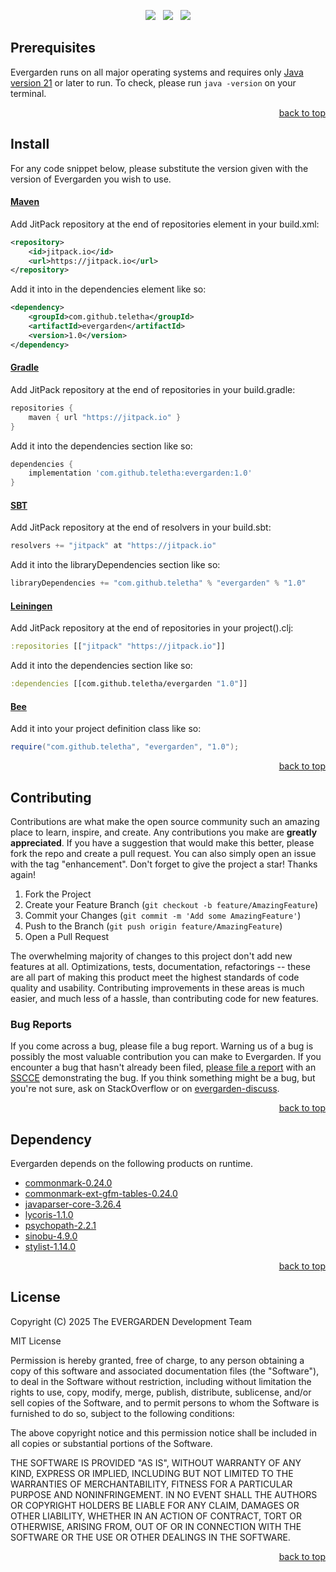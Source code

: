 <p align="center">
    <a href="https://docs.oracle.com/en/java/javase/21/"><img src="https://img.shields.io/badge/Java-Release%2021-green"/></a>
    <span>&nbsp;</span>
    <a href="https://jitpack.io/#teletha/evergarden"><img src="https://img.shields.io/jitpack/v/github/teletha/evergarden?label=Repository&color=green"></a>
    <span>&nbsp;</span>
    <a href="https://teletha.github.io/evergarden"><img src="https://img.shields.io/website.svg?down_color=red&down_message=CLOSE&label=Official%20Site&up_color=green&up_message=OPEN&url=https%3A%2F%2Fteletha.github.io%2Fevergarden"></a>
</p>







## Prerequisites
Evergarden runs on all major operating systems and requires only [Java version 21](https://docs.oracle.com/en/java/javase/21/) or later to run.
To check, please run `java -version` on your terminal.
<p align="right"><a href="#top">back to top</a></p>

## Install
For any code snippet below, please substitute the version given with the version of Evergarden you wish to use.
#### [Maven](https://maven.apache.org/)
Add JitPack repository at the end of repositories element in your build.xml:
```xml
<repository>
    <id>jitpack.io</id>
    <url>https://jitpack.io</url>
</repository>
```
Add it into in the dependencies element like so:
```xml
<dependency>
    <groupId>com.github.teletha</groupId>
    <artifactId>evergarden</artifactId>
    <version>1.0</version>
</dependency>
```
#### [Gradle](https://gradle.org/)
Add JitPack repository at the end of repositories in your build.gradle:
```gradle
repositories {
    maven { url "https://jitpack.io" }
}
```
Add it into the dependencies section like so:
```gradle
dependencies {
    implementation 'com.github.teletha:evergarden:1.0'
}
```
#### [SBT](https://www.scala-sbt.org/)
Add JitPack repository at the end of resolvers in your build.sbt:
```scala
resolvers += "jitpack" at "https://jitpack.io"
```
Add it into the libraryDependencies section like so:
```scala
libraryDependencies += "com.github.teletha" % "evergarden" % "1.0"
```
#### [Leiningen](https://leiningen.org/)
Add JitPack repository at the end of repositories in your project().clj:
```clj
:repositories [["jitpack" "https://jitpack.io"]]
```
Add it into the dependencies section like so:
```clj
:dependencies [[com.github.teletha/evergarden "1.0"]]
```
#### [Bee](https://teletha.github.io/bee)
Add it into your project definition class like so:
```java
require("com.github.teletha", "evergarden", "1.0");
```
<p align="right"><a href="#top">back to top</a></p>


## Contributing
Contributions are what make the open source community such an amazing place to learn, inspire, and create. Any contributions you make are **greatly appreciated**.
If you have a suggestion that would make this better, please fork the repo and create a pull request. You can also simply open an issue with the tag "enhancement".
Don't forget to give the project a star! Thanks again!

1. Fork the Project
2. Create your Feature Branch (`git checkout -b feature/AmazingFeature`)
3. Commit your Changes (`git commit -m 'Add some AmazingFeature'`)
4. Push to the Branch (`git push origin feature/AmazingFeature`)
5. Open a Pull Request

The overwhelming majority of changes to this project don't add new features at all. Optimizations, tests, documentation, refactorings -- these are all part of making this product meet the highest standards of code quality and usability.
Contributing improvements in these areas is much easier, and much less of a hassle, than contributing code for new features.

### Bug Reports
If you come across a bug, please file a bug report. Warning us of a bug is possibly the most valuable contribution you can make to Evergarden.
If you encounter a bug that hasn't already been filed, [please file a report](https://github.com/teletha/evergarden/issues/new) with an [SSCCE](http://sscce.org/) demonstrating the bug.
If you think something might be a bug, but you're not sure, ask on StackOverflow or on [evergarden-discuss](https://github.com/teletha/evergarden/discussions).
<p align="right"><a href="#top">back to top</a></p>


## Dependency
Evergarden depends on the following products on runtime.
* [commonmark-0.24.0](https://mvnrepository.com/artifact/org.commonmark/commonmark/0.24.0)
* [commonmark-ext-gfm-tables-0.24.0](https://mvnrepository.com/artifact/org.commonmark/commonmark-ext-gfm-tables/0.24.0)
* [javaparser-core-3.26.4](https://mvnrepository.com/artifact/com.github.javaparser/javaparser-core/3.26.4)
* [lycoris-1.1.0](https://mvnrepository.com/artifact/com.github.teletha/lycoris/1.1.0)
* [psychopath-2.2.1](https://mvnrepository.com/artifact/com.github.teletha/psychopath/2.2.1)
* [sinobu-4.9.0](https://mvnrepository.com/artifact/com.github.teletha/sinobu/4.9.0)
* [stylist-1.14.0](https://mvnrepository.com/artifact/com.github.teletha/stylist/1.14.0)
<p align="right"><a href="#top">back to top</a></p>


## License
Copyright (C) 2025 The EVERGARDEN Development Team

MIT License

Permission is hereby granted, free of charge, to any person obtaining a copy
of this software and associated documentation files (the "Software"), to deal
in the Software without restriction, including without limitation the rights
to use, copy, modify, merge, publish, distribute, sublicense, and/or sell
copies of the Software, and to permit persons to whom the Software is
furnished to do so, subject to the following conditions:

The above copyright notice and this permission notice shall be included in all
copies or substantial portions of the Software.

THE SOFTWARE IS PROVIDED "AS IS", WITHOUT WARRANTY OF ANY KIND, EXPRESS OR
IMPLIED, INCLUDING BUT NOT LIMITED TO THE WARRANTIES OF MERCHANTABILITY,
FITNESS FOR A PARTICULAR PURPOSE AND NONINFRINGEMENT. IN NO EVENT SHALL THE
AUTHORS OR COPYRIGHT HOLDERS BE LIABLE FOR ANY CLAIM, DAMAGES OR OTHER
LIABILITY, WHETHER IN AN ACTION OF CONTRACT, TORT OR OTHERWISE, ARISING FROM,
OUT OF OR IN CONNECTION WITH THE SOFTWARE OR THE USE OR OTHER DEALINGS IN THE
SOFTWARE.
<p align="right"><a href="#top">back to top</a></p>